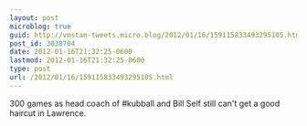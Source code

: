 ```yaml
---
layout: post
microblog: true
guid: http://vmstan-tweets.micro.blog/2012/01/16/159115833493295105.html
post_id: 3038704
date: 2012-01-16T21:32:25-0600
lastmod: 2012-01-16T21:32:25-0600
type: post
url: /2012/01/16/159115833493295105.html
---
```

300 games as head coach of #kubball and Bill Self still can't get a good haircut in Lawrence.

